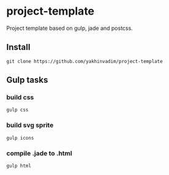 # project-template
Project template based on gulp, jade and postcss.
## Install
```
git clone https://github.com/yakhinvadim/project-template
```
## Gulp tasks
### build css
```
gulp css
```
### build svg sprite
```
gulp icons
```
### compile .jade to .html
```
gulp html
```
